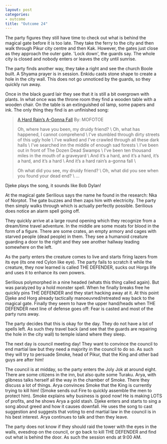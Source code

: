 ```yaml
---
layout: post
categories:
- outcome
title: "Outcome 24"
---
```

The party figures they still have time to check out what is behind the magical
gate before it is too late. They take the ferry to the city and then walk
through Pikur city centre and then Kak. However, the gates just close as they
approach the outer gate. 'Lock down', the guards say. The whole city is closed
and nobody enters or leaves the city until sunrise.

The party finds another way, they take a right and see the church Boole built. A
Shyama prayer is in session. Enkidu casts stone shape to create a hole in the
city wall. This does not go unnoticed by the guards, so they quickly run away.

Once in the black guard lair they see that it is still a bit overgrown with
plants. In what once was the throne room they find a wooden table with a wooden
chair. On the table is an extinguished oil lamp, some papers and ink. The only
thing they find is an unfinished song:

> [A Hard Rain’s A-Gonna Fall](https://youtu.be/7lLMansJbFY) By: MOFOTOE
> 
> Oh, where have you been, my druidy friend? \\
> Oh, what has happened, I cannot comprehend \\
> I've stumbled through dirty streets of this ugly hole \\
> I've walked and I've crawled through all these dark halls \\
> I've searched inn the middle of enough sad forests \\
> I’ve been out in front of The Dozen Dead Swamps \\
> I’ve been ten thousand miles in the mouth of a graveyard \\
> And it’s a hard, and it’s a hard, it’s a hard, and it’s a hard \\
> And it’s a hard rain’s a-gonna fall \\
>
> Oh what did you see, my druidy friend? \\
> Oh, what did you see when you found your dead end? \\
> ...

Djeke plays the song, it sounds like Bob Dylan!

At the magical gate Serilious says the name he found in the research: Nka of
Norptot. The gate buzzes and then zaps him with electricity. The party then
simply walks through which is actually perfectly possible. Serilious does notice
an alarm spell going off.

They quickly arrive at a large round opening which they recognize from a
dream/time travel adventure. In the middle are some moats for blood in the form
of a figure. There are some crates, an empty armory and cages with starved
people (dead people) in them. They see a humanoid creature guarding a door to
the right and they see another hallway leading somewhere on the left.

As the party enters the creature comes to live and starts firing lazers from its
eye (its one red Cylon like eye). The party fails to scratch it while the
creature, they now learned is called THE DEFENDER, sucks out Horgs life and uses
it to enhance its own powers.

Serilious polymorphed in a nine headed (whats this thing called again). But was
paralyzed by a hold monster spell. When he finally breaks free he quickly pins
THE DEFENDER and they start hacking away at it. At this point Djeke and Horg
already tactically manoeuvred/retreated way back to the magical gate. Finally
they seem to have the upper hand/heads when THE DEFENDER next line of defense
goes off: Fear is casted and most of the party runs away.

The party decides that this is okay for the day. They do not have a lot of
spells left. As such they travel back (and see that the guards are repairing
the hole in the city wall) to temple island where they sleep.

The next day is council meeting day! They want to convince the council to end
martial law but they need a majority in the council to do so. As such they will
try to persuade Smoke, head of Pikur, that the King and other bad guys are after
him!

The council is at midday, so the party enters the Joly Jok at around eight.
There are some citizens in the inn, but also quite some Turaku. Arya, with
glibness talks herself all the way in the chamber of Smoke. There they discuss a
lot of things. Arya convinces Smoke that the King is currently trying to kill
him! (Smoke sends out Fire to quickly assemble the men to protect him). Smoke
explains why business is good now! He is making LOTS of profits, and he shows
Arya a gold stash. Djeke enters and starts to sing a song about greed and how it
causes downfall. He uses the song to cast suggestion and suggests that voting to
end martial law in the council is in his best interest. Arya continues to talk
and then they leave.

The party does not know if they should raid the tower with the eyes in the
walls, evesdrop on the council, or go back to kill THE DEFENDER and find out
what is behind the door. As such the session ends at 9:00 AM.
